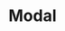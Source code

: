 <EuiPageHeader>
  <EuiPageHeaderSection>
    <EuiTitle @size="l">
      <h1>
        Modal
      </h1>
    </EuiTitle>
  </EuiPageHeaderSection>
</EuiPageHeader>